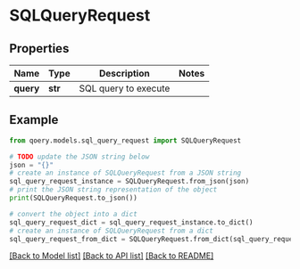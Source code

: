 # SQLQueryRequest


## Properties

Name | Type | Description | Notes
------------ | ------------- | ------------- | -------------
**query** | **str** | SQL query to execute | 

## Example

```python
from qoery.models.sql_query_request import SQLQueryRequest

# TODO update the JSON string below
json = "{}"
# create an instance of SQLQueryRequest from a JSON string
sql_query_request_instance = SQLQueryRequest.from_json(json)
# print the JSON string representation of the object
print(SQLQueryRequest.to_json())

# convert the object into a dict
sql_query_request_dict = sql_query_request_instance.to_dict()
# create an instance of SQLQueryRequest from a dict
sql_query_request_from_dict = SQLQueryRequest.from_dict(sql_query_request_dict)
```
[[Back to Model list]](../README.md#documentation-for-models) [[Back to API list]](../README.md#documentation-for-api-endpoints) [[Back to README]](../README.md)


